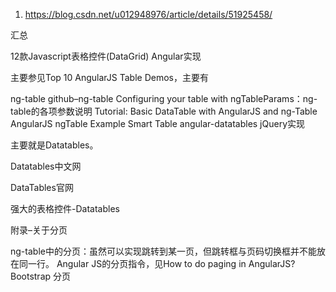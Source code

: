 1. https://blog.csdn.net/u012948976/article/details/51925458/


汇总

12款Javascript表格控件(DataGrid)
Angular实现

主要参见Top 10 AngularJS Table Demos，主要有

ng-table 
github–ng-table
Configuring your table with ngTableParams：ng-table的各项参数说明
Tutorial: Basic DataTable with AngularJS and ng-Table
AngularJS ngTable Example
Smart Table
angular-datatables
jQuery实现

主要就是Datatables。

Datatables中文网

DataTables官网

强大的表格控件-Datatables

附录–关于分页

ng-table中的分页：虽然可以实现跳转到某一页，但跳转框与页码切换框并不能放在同一行。
Angular JS的分页指令，见How to do paging in AngularJS?
Bootstrap 分页